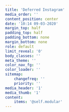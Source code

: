 ```yaml
---
title: 'Deferred Instagram'
media_order: ''
content_position: center
date: '10:14 09-03-2020'
margin_top: half
padding_top: half
padding_bottom: none
margin_bottom: none
role: default
limit_reveal: '0'
body_classes: ''
meta_theme: ''
color_nav_fg: ''
color_loader: ''
sitemap:
    changefreq: ''
    priority: ''
media_header: '1'
media_thumb: '1'
content:
    items: '@self.modular'
---
```



